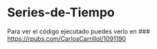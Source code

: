 # Series-de-Tiempo
Para ver el código ejecutado puedes verlo en ### https://rpubs.com/CarlosCarrillol/1091190
